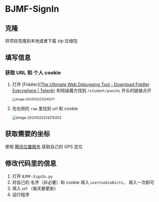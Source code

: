 # BJMF-SignIn

## 克隆

将项目克隆到本地或者下载 zip 压缩包

## 填写信息

### 获取 URL 和 个人 cookie

1. 打开 [Fiddler]([The Ultimate Web Debugging Tool - Download Fiddler Everywhere | Telerik](https://www.telerik.com/download/fiddler-everywhere)) 和班级魔方找到 `/student/punchs` 开头的链接点开

   <img src="D:\A_Project\Python\BJMF-SignIn\assets\README\image-20241025212245071.png" alt="image-20241025212245071" style="zoom:70%;" />

2. 在右侧的 `raw` 里找到 url 和 cookie

   <img src="D:\A_Project\Python\BJMF-SignIn\assets\README\image-20241025214215403.png" alt="image-20241025214215403" style="zoom:80%;" />

## 获取需要的坐标

使用 [腾讯位置服务](https://lbs.qq.com/getPoint/) 获取自己的 GPS 定位

## 修改代码里的信息

1. 打开 `BJMF-SignIn.py` 
2. 将自己的 名字（非必要）和 cookie 填入 `userCookieDicts`， 填入一次即可
3. 填入 url （每天都更新）
4. 运行程序
